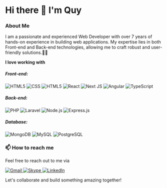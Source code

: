 # Hi there 👋 I'm Quy

### About Me

I am a passionate and experienced Web Developer with over 7 years of hands-on experience in building web applications. My expertise lies in both Front-end and Back-end technologies, allowing me to craft robust and user-friendly solutions.🕺🏽

**I love working with**

##### Front-end:

<div display="flex">
    <img src="https://img.shields.io/badge/HTML5-%23fa8945.svg?style=for-the-badge&logo=html5&logoColor=white" alt="HTML5"/>
    <img src="https://img.shields.io/badge/css3-%231572B6.svg?style=for-the-badge&logo=css3&logoColor=white" alt="CSS"/>
    <img src="https://img.shields.io/badge/Javascript-%23f0dc57.svg?style=for-the-badge&logo=Javascript&logoColor=black" alt="HTML5"/>
    <img src="https://img.shields.io/badge/react-%2320232a.svg?style=for-the-badge&logo=react&logoColor=%2361DAFB" alt="React"/>
    <img src="https://img.shields.io/badge/Next-black?style=for-the-badge&logo=next.js&logoColor=white" alt="Next JS"/>
    <img src="https://img.shields.io/badge/Angular-%23df1538?style=for-the-badge&logo=Angular&logoColor=white" alt="Angular"/>
    <img src="https://img.shields.io/badge/typescript-%23007ACC.svg?style=for-the-badge&logo=typescript&logoColor=white" alt="TypeScript"/>
</div>

##### Back-end:

<div display="flex">
    <img src="https://img.shields.io/badge/PHP-%237b7fb6.svg?style=for-the-badge&logo=php&logoColor=black" alt="PHP"/>
    <img src="https://img.shields.io/badge/laravel-%23ff2f1f.svg?style=for-the-badge&logo=laravel&logoColor=white" alt="Laravel"/>
    <img src="https://img.shields.io/badge/Node.js-%235aa14b.svg?style=for-the-badge&logo=node.js&logoColor=white" alt="Node.js"/>
    <img src="https://img.shields.io/badge/Express.Js-white?style=for-the-badge&logo=express&logoColor=black" alt="Express.js"/>
    
</div>

##### Database:

<div display="flex">
    <img src="https://img.shields.io/badge/MongoDB-%2320232a.svg?style=for-the-badge&logo=mongodb&logoColor=%2347A248" alt="MongoDB"/>
    <img src="https://img.shields.io/badge/MySQL-%23e59115.svg?style=for-the-badge&logo=mysql&logoColor=black" alt="MySQL"/>
    <img src="https://img.shields.io/badge/PostgreSQL-%233b6d98?style=for-the-badge&logo=postgresql&logoColor=black" alt="PostgreSQL"/>
</div>

### 📫 How to reach me

Feel free to reach out to me via

<div display="flex">
    <a href="mailto:quy.nguyenba58@gmail.com" target="_blank">
        <img src="https://img.shields.io/badge/gmail-%23eb483c.svg?style=for-the-badge&logo=gmail&logoColor=white" alt="Gmail"/>
    </a>
    <a href="https://join.skype.com/invite/esumHFCLf5WS" target="_blank">
        <img src="https://img.shields.io/badge/Skype-%230077B5.svg?style=for-the-badge&logo=Skype&logoColor=white" alt="Skype"/>
    </a>
    <a href="https://www.linkedin.com/in/nguyen-ba-quy/" target="_blank">
        <img src="https://img.shields.io/badge/linkedin-%230077B5.svg?style=for-the-badge&logo=linkedin&logoColor=white" alt="LinkedIn"/>
    </a>
</div>

Let's collaborate and build something amazing together!
